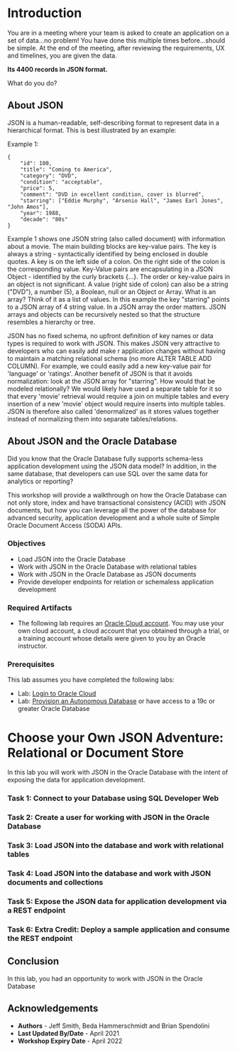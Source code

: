 # Introduction

You are in a meeting where your team is asked to create an application on a set of data...no problem! You have done this multiple times before...should be simple. At the end of the meeting, after reviewing the requirements, UX and timelines, you are given the data. 

**Its 4400 records in JSON format.**

What do you do?

## About JSON

JSON is a human-readable, self-describing format to represent data in a hierarchical format. This is best illustrated by an example:

Example 1:
```
{
	"id": 100,
	"title": "Coming to America",
	"category": "DVD",
	"condition": "acceptable",
	"price": 5,
	"comment": "DVD in excellent condition, cover is blurred",
	"starring": ["Eddie Murphy", "Arsenio Hall", "James Earl Jones", "John Amos"],
	"year": 1988,
	"decade": "80s"
}
```

Example 1 shows one JSON string (also called document) with information about a movie. The main building blocks are key-value pairs. The key is always a string - syntactically identified by being enclosed in double quotes. A key is on the left side of a colon. On the right side of the colon is the corresponding value. Key-Value pairs are encapsulating in a JSON Object - identified by the curly brackets {…}. The order or key-value pairs in an object is not significant. 
A value (right side of colon) can also be a string ("DVD"), a number (5), a Boolean, null or an Object or Array. What is an array? Think of it as a list of values. In this example the key "starring" points to a JSON array of 4 string value. In a JSON array the order matters. 
JSON arrays and objects can be recursively nested so that the structure resembles a hierarchy or tree.

JSON has no fixed schema, no upfront definition of key names or data types is required to work with JSON. This makes JSON very attractive to developers who can easily add make r application changes without having to maintain a matching relational schema (no more ALTER TABLE ADD COLUMN). For example, we could easily add a new key-value pair for 'language' or 'ratings'.  Another benefit of JSON is that it avoids normalization: look at the JSON array for "starring". How would that be modeled relationally? We would likely have used a separate table for it so that every 'movie' retrieval would require a join on multiple tables and every insertion of a new 'movie' object would require inserts into multiple tables. JSON is therefore also called 'denormalized' as it stores values together instead of normalizing them into separate tables/relations.


## About JSON and the Oracle Database

Did you know that the Oracle Database fully supports schema-less application development using the JSON data model? In addition, in the same database, that developers can use SQL over the same data for analytics or reporting?

This workshop will provide a walkthrough on how the Oracle Database can not only store, index and have transactional consistency (ACID) with JSON documents, but how you can leverage all the power of the database for advanced security, application development and a whole suite of Simple Oracle Document Access (SODA) APIs. 

### Objectives

-   Load JSON into the Oracle Database
-   Work with JSON in the Oracle Database with relational tables
-   Work with JSON in the Oracle Database as JSON documents
-   Provide developer endpoints for relation or schemaless application development

### Required Artifacts

-   The following lab requires an <a href="https://www.oracle.com/cloud/free/" target="\_blank">Oracle Cloud account</a>. You may use your own cloud account, a cloud account that you obtained through a trial, or a training account whose details were given to you by an Oracle instructor.

### Prerequisites
This lab assumes you have completed the following labs:
* Lab: [Login to Oracle Cloud]()
* Lab: [Provision an Autonomous Database]() or have access to a 19c or greater Oracle Database


# Choose your Own JSON Adventure: Relational or Document Store

In this lab you will work with JSON in the Oracle Database with the intent of exposing the data for application development.

### Task 1: Connect to your Database using SQL Developer Web

### Task 2: Create a user for working with JSON in the Oracle Database

### Task 3: Load JSON into the database and work with relational tables

### Task 4: Load JSON into the database and work with JSON documents and collections

### Task 5: Expose the JSON data for application development via a REST endpoint

### Task 6: Extra Credit: Deploy a sample application and consume the REST endpoint

## Conclusion
 In this lab, you had an opportunity to work with JSON in the Oracle Database

## Acknowledgements

- **Authors** - Jeff Smith, Beda Hammerschmidt and Brian Spendolini
- **Last Updated By/Date** - April 2021
- **Workshop Expiry Date** - April 2022
